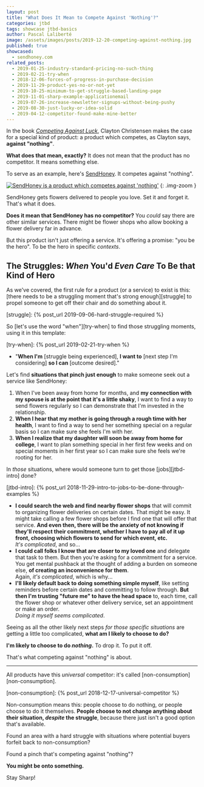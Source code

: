 ```yaml
---
layout: post
title: "What Does It Mean to Compete Against 'Nothing'?"
categories: jtbd
tags: showcase jtbd-basics
author: Pascal Laliberté
image: /assets/images/posts/2019-12-20-competing-against-nothing.jpg
published: true
showcased:
  - sendhoney.com
related_posts:
  - 2019-01-25-industry-standard-pricing-no-such-thing
  - 2019-02-21-try-when
  - 2018-12-06-forces-of-progress-in-purchase-decision
  - 2019-11-29-product-yes-no-or-not-yet
  - 2019-10-25-minimum-to-get-struggle-based-landing-page
  - 2019-11-01-sharp-example-applicationemail
  - 2019-07-26-increase-newsletter-signups-without-being-pushy
  - 2019-08-30-just-lucky-or-idea-solid
  - 2019-04-12-competitor-found-make-mine-better
---
```


In the book [_Competing Against Luck_][book], Clayton Christensen makes the case for a special kind of product: a product which competes, as Clayton says, **against "nothing"**.

**What does that mean, exactly?** It does not mean that the product has no competitor. It means something else.

[book]: https://www.competingagainstluck.com

To serve as an example, here's [SendHoney][sendhoney]. It competes against "nothing".

[sendhoney]: https://www.sendhoney.com
[thread]: https://www.indiehackers.com/post/sendhoney-com-part-duex-5ee3e8be58

[![SendHoney is a product which competes against 'nothing'](/assets/images/posts/2019-12-20-competing-against-nothing-01.jpg)][sendhoney]
{: .img-zoom }

SendHoney gets flowers delivered to people you love. Set it and forget it. That's what it does.

**Does it mean that SendHoney has no competitor?** You _could_ say there are other similar services. There might be flower shops who allow booking a flower delivery far in advance.

But this product isn't just offering a service. It's offering a promise: "you be the hero". To be the hero in specific _contexts_.

## The Struggles: _When_ You'd _Even Care_ To Be that Kind of Hero

As we've covered, the first rule for a product (or a service) to exist is this: [there needs to be a struggling moment that's strong enough][struggle] to propel someone to get off their chair and do something about it.

[struggle]: {% post_url 2019-09-06-hard-struggle-required %}

So [let's use the word "when"][try-when] to find those struggling moments, using it in this template:

[try-when]: {% post_url 2019-02-21-try-when %}

* "**When I'm** [struggle being experienced], **I want to** [next step I'm considering] **so I can** [outcome desired]."

Let's find **situations that pinch just enough** to make someone seek out a service like SendHoney:

1. When I've been away from home for months, and **my connection with my spouse is at the point that it's a little shaky**, I want to find a way to send flowers regularly so I can demonstrate that I'm invested in the relationship.
2. **When I hear that my mother is going through a rough time with her health**, I want to find a way to send her something special on a regular basis so I can make sure she feels I'm with her.
3. **When I realize that my daughter will soon be away from home for college**, I want to plan something special in her first few weeks and on special moments in her first year so I can make sure she feels we're rooting for her.

In _those_ situations, where would someone turn to get those [jobs][jtbd-intro] done?

[jtbd-intro]: {% post_url 2018-11-29-intro-to-jobs-to-be-done-through-examples %}

* **I could search the web and find nearby flower shops** that will commit to organizing flower deliveries on certain dates. That might be easy. It might take calling a few flower shops before I find one that will offer that service. **And even then, there will be the anxiety of not knowing if they'll respect their commitment, whether I have to pay all of it up front, choosing which flowers to send for which event, etc.**<br>_It's complicated_, and so...
* **I could call folks I know that are closer to my loved one** and delegate that task to them. But then you're asking for a commitment for a service. You get mental pushback at the thought of adding a burden on someone else, **of creating an inconvenience for them**.<br>Again, _it's complicated_, which is why...
* **I'll likely default back to doing something simple myself**, like setting reminders before certain dates and committing to follow through. **But then I'm trusting "future me" to have the head space** to, each time, call the flower shop or whatever other delivery service, set an appointment or make an order.<br>_Doing it myself seems complicated_.

Seeing as all the other likely next steps _for those specific situations_ are getting a little too complicated, **what am I likely to choose to do?**

**I'm likely to choose to do _nothing_.** To drop it. To put it off.

That's what competing against "nothing" is about.

---

All products have this _universal_ competitor: it's called [non-consumption][non-consumption].

[non-consumption]: {% post_url 2018-12-17-universal-competitor %}

Non-consumption means this: people choose to do nothing, or people choose to do it themselves. **People choose to not change anything about their situation, _despite_ the struggle**, because there just isn't a good option that's available.

Found an area with a hard struggle with situations where potential buyers forfeit back to non-consumption?

Found a pinch that's competing against "nothing"?

**You might be onto something.**

Stay Sharp!
